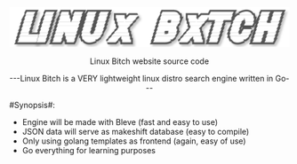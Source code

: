 ![](https://github.com/nickmancari/linux_bxtch/blob/master/images/Logo2.png)


<p align='center'> Linux Bitch website source code </p>

<p align='center'> ---Linux Bitch is a VERY lightweight linux distro search engine written in Go--- </p>

<p></p>

#Synopsis#:
* Engine will be made with Bleve (fast and easy to use)
* JSON data will serve as makeshift database (easy to compile)
* Only using golang templates as frontend (again, easy of use)
* Go everything for learning purposes
